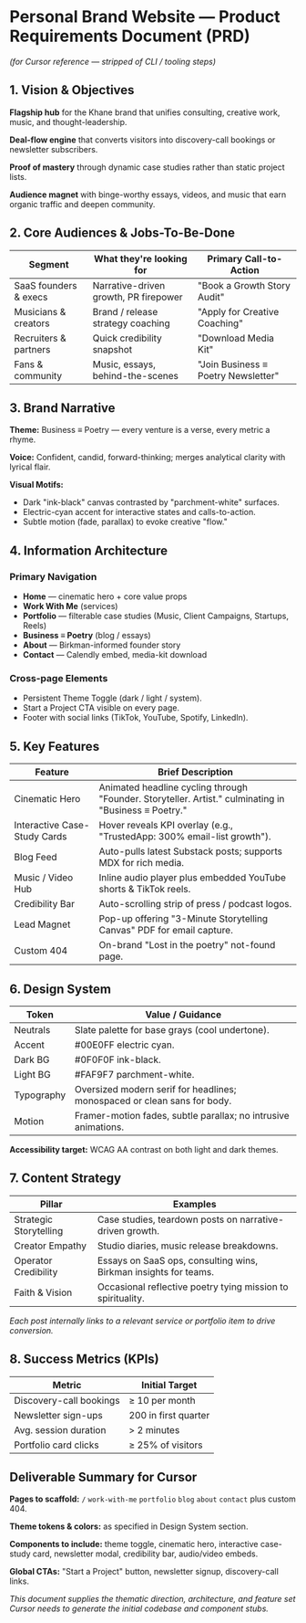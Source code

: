 # Personal Brand Website — Product Requirements Document (PRD)
*(for Cursor reference — stripped of CLI / tooling steps)*

## 1. Vision & Objectives

**Flagship hub** for the Khane brand that unifies consulting, creative work, music, and thought-leadership.

**Deal-flow engine** that converts visitors into discovery-call bookings or newsletter subscribers.

**Proof of mastery** through dynamic case studies rather than static project lists.

**Audience magnet** with binge-worthy essays, videos, and music that earn organic traffic and deepen community.

## 2. Core Audiences & Jobs-To-Be-Done

| Segment | What they're looking for | Primary Call-to-Action |
|---------|-------------------------|------------------------|
| SaaS founders & execs | Narrative-driven growth, PR firepower | "Book a Growth Story Audit" |
| Musicians & creators | Brand / release strategy coaching | "Apply for Creative Coaching" |
| Recruiters & partners | Quick credibility snapshot | "Download Media Kit" |
| Fans & community | Music, essays, behind-the-scenes | "Join Business ≡ Poetry Newsletter" |

## 3. Brand Narrative

**Theme:** Business ≡ Poetry — every venture is a verse, every metric a rhyme.

**Voice:** Confident, candid, forward-thinking; merges analytical clarity with lyrical flair.

**Visual Motifs:**
- Dark "ink-black" canvas contrasted by "parchment-white" surfaces.
- Electric-cyan accent for interactive states and calls-to-action.
- Subtle motion (fade, parallax) to evoke creative "flow."

## 4. Information Architecture

### Primary Navigation
- **Home** — cinematic hero + core value props
- **Work With Me** (services)
- **Portfolio** — filterable case studies (Music, Client Campaigns, Startups, Reels)
- **Business ≡ Poetry** (blog / essays)
- **About** — Birkman-informed founder story
- **Contact** — Calendly embed, media-kit download

### Cross-page Elements
- Persistent Theme Toggle (dark / light / system).
- Start a Project CTA visible on every page.
- Footer with social links (TikTok, YouTube, Spotify, LinkedIn).

## 5. Key Features

| Feature | Brief Description |
|---------|------------------|
| Cinematic Hero | Animated headline cycling through "Founder. Storyteller. Artist." culminating in "Business ≡ Poetry." |
| Interactive Case-Study Cards | Hover reveals KPI overlay (e.g., "TrustedApp: 300% email-list growth"). |
| Blog Feed | Auto-pulls latest Substack posts; supports MDX for rich media. |
| Music / Video Hub | Inline audio player plus embedded YouTube shorts & TikTok reels. |
| Credibility Bar | Auto-scrolling strip of press / podcast logos. |
| Lead Magnet | Pop-up offering "3-Minute Storytelling Canvas" PDF for email capture. |
| Custom 404 | On-brand "Lost in the poetry" not-found page. |

## 6. Design System

| Token | Value / Guidance |
|-------|-----------------|
| Neutrals | Slate palette for base grays (cool undertone). |
| Accent | #00E0FF electric cyan. |
| Dark BG | #0F0F0F ink-black. |
| Light BG | #FAF9F7 parchment-white. |
| Typography | Oversized modern serif for headlines; monospaced or clean sans for body. |
| Motion | Framer-motion fades, subtle parallax; no intrusive animations. |

**Accessibility target:** WCAG AA contrast on both light and dark themes.

## 7. Content Strategy

| Pillar | Examples |
|--------|----------|
| Strategic Storytelling | Case studies, teardown posts on narrative-driven growth. |
| Creator Empathy | Studio diaries, music release breakdowns. |
| Operator Credibility | Essays on SaaS ops, consulting wins, Birkman insights for teams. |
| Faith & Vision | Occasional reflective poetry tying mission to spirituality. |

*Each post internally links to a relevant service or portfolio item to drive conversion.*

## 8. Success Metrics (KPIs)

| Metric | Initial Target |
|--------|---------------|
| Discovery-call bookings | ≥ 10 per month |
| Newsletter sign-ups | 200 in first quarter |
| Avg. session duration | > 2 minutes |
| Portfolio card clicks | ≥ 25% of visitors |

## Deliverable Summary for Cursor

**Pages to scaffold:** `/` `work-with-me` `portfolio` `blog` `about` `contact` plus custom 404.

**Theme tokens & colors:** as specified in Design System section.

**Components to include:** theme toggle, cinematic hero, interactive case-study card, newsletter modal, credibility bar, audio/video embeds.

**Global CTAs:** "Start a Project" button, newsletter signup, discovery-call links.

*This document supplies the thematic direction, architecture, and feature set Cursor needs to generate the initial codebase and component stubs.* 